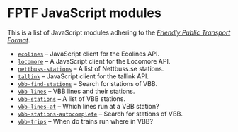 # FPTF JavaScript modules

This is a list of JavaScript modules adhering to the [*Friendly Public Transport Format*](https://github.com/public-transport/friendly-public-transport-format).

- [`ecolines`](https://github.com/derhuerst/ecolines) – JavaScript client for the Ecolines API.
- [`locomore`](https://github.com/derhuerst/locomore) – A JavaScript client for the Locomore API.
- [`nettbuss-stations`](https://github.com/derhuerst/nettbuss-stations) – A list of Nettbuss.se stations.
- [`tallink`](https://github.com/derhuerst/tallink) – JavaScript client for the tallink API.
- [`vbb-find-stations`](https://github.com/derhuerst/vbb-find-stations) – Search for stations of VBB.
- [`vbb-lines`](https://github.com/derhuerst/vbb-lines) – VBB lines and their stations.
- [`vbb-stations`](https://github.com/derhuerst/vbb-stations) – A list of VBB stations.
- [`vbb-lines-at`](https://github.com/derhuerst/vbb-lines-at) – Which lines run at a VBB station?
- [`vbb-stations-autocomplete`](https://github.com/derhuerst/vbb-stations-autocomplete) – Search for stations of VBB.
- [`vbb-trips`](https://github.com/derhuerst/vbb-trips) – When do trains run where in VBB?
